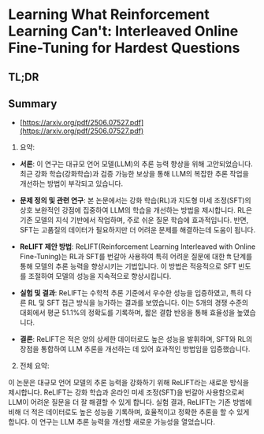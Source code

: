 # Learning What Reinforcement Learning Can't: Interleaved Online Fine-Tuning for Hardest Questions
## TL;DR
## Summary
- [https://arxiv.org/pdf/2506.07527.pdf](https://arxiv.org/pdf/2506.07527.pdf)

1. 요약:

- **서론**: 이 연구는 대규모 언어 모델(LLM)의 추론 능력 향상을 위해 고안되었습니다. 최근 강화 학습(강화학습)과 검증 가능한 보상을 통해 LLM의 복잡한 추론 작업을 개선하는 방법이 부각되고 있습니다.

- **문제 정의 및 관련 연구**: 본 논문에서는 강화 학습(RL)과 지도형 미세 조정(SFT)의 상호 보완적인 강점에 집중하여 LLM의 학습을 개선하는 방법을 제시합니다. RL은 기존 모델의 지식 기반에서 작업하며, 주로 쉬운 질문 학습에 효과적입니다. 반면, SFT는 고품질의 데이터가 필요하지만 더 어려운 문제를 해결하는데 도움이 됩니다.

- **ReLIFT 제안 방법**: ReLIFT(Reinforcement Learning Interleaved with Online Fine-Tuning)는 RL과 SFT를 번갈아 사용하여 특히 어려운 질문에 대한 ft 단계를 통해 모델의 추론 능력을 향상시키는 기법입니다. 이 방법은 적응적으로 SFT 빈도를 조절하여 모델의 성능을 지속적으로 향상시킵니다.

- **실험 및 결과**: ReLIFT는 수학적 추론 기준에서 우수한 성능을 입증하였고, 특히 다른 RL 및 SFT 접근 방식을 능가하는 결과를 보였습니다. 이는 5개의 경쟁 수준의 대회에서 평균 51.1%의 정확도를 기록하며, 짧은 결합 반응을 통해 효율성을 높였습니다.

- **결론**: ReLIFT은 적은 양의 상세한 데이터로도 높은 성능을 발휘하며, SFT와 RL의 장점을 통합하여 LLM 추론을 개선하는 데 있어 효과적인 방법임을 입증했습니다.

2. 전체 요약:

이 논문은 대규모 언어 모델의 추론 능력을 강화하기 위해 ReLIFT라는 새로운 방식을 제시합니다. ReLIFT는 강화 학습과 온라인 미세 조정(SFT)을 번갈아 사용함으로써 LLM이 어려운 질문을 더 잘 해결할 수 있게 합니다. 실험 결과, ReLIFT는 기존 방법에 비해 더 적은 데이터로도 높은 성능을 기록하며, 효율적이고 정확한 추론을 할 수 있게 합니다. 이 연구는 LLM 추론 능력을 개선할 새로운 가능성을 열었습니다.